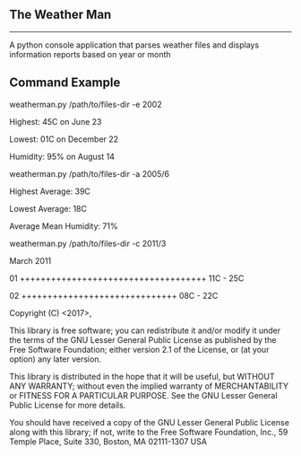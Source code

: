 The Weather Man
---------------
---------------

A python console application that parses weather files and displays information reports based on year or month
 
## Command Example
weatherman.py /path/to/files-dir -e 2002

Highest: 45C on June 23

Lowest: 01C on December 22

Humidity: 95% on August 14


weatherman.py /path/to/files-dir -a 2005/6

Highest Average: 39C

Lowest Average: 18C

Average Mean Humidity: 71%


weatherman.py /path/to/files-dir -c 2011/3

March 2011

01 ++++++++++++++++++++++++++++++++++++ 11C - 25C

02 ++++++++++++++++++++++++++++++ 08C - 22C

Copyright (C) <2017>, <Lareb Syed>

This library is free software; you can redistribute it and/or modify it under the terms of the GNU Lesser General Public License as published by the Free Software Foundation; either version 2.1 of the License, or (at your option) any later version.

This library is distributed in the hope that it will be useful, but WITHOUT ANY WARRANTY; without even the implied warranty of MERCHANTABILITY or FITNESS FOR A PARTICULAR PURPOSE. See the GNU Lesser General Public License for more details.

You should have received a copy of the GNU Lesser General Public License along with this library; if not, write to the Free Software Foundation, Inc., 59 Temple Place, Suite 330, Boston, MA 02111-1307 USA